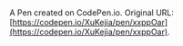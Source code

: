 # 

A Pen created on CodePen.io. Original URL: [https://codepen.io/XuKejia/pen/xxppOar](https://codepen.io/XuKejia/pen/xxppOar).


